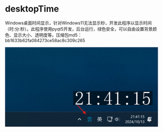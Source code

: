 # desktopTime
Windows桌面时间显示，针对Windows11无法显示秒，开发此程序以显示时间（时:分:秒）。此程序使用pyqt5开发，后台运行，绿色安全，可以自由设置背景颜色、显示大小、透明度等。压缩包md5：bb1633b62fa084273ce58ac8c309c265

![image](https://github.com/QueenZK520/desktopTime/blob/main/show2.png)
